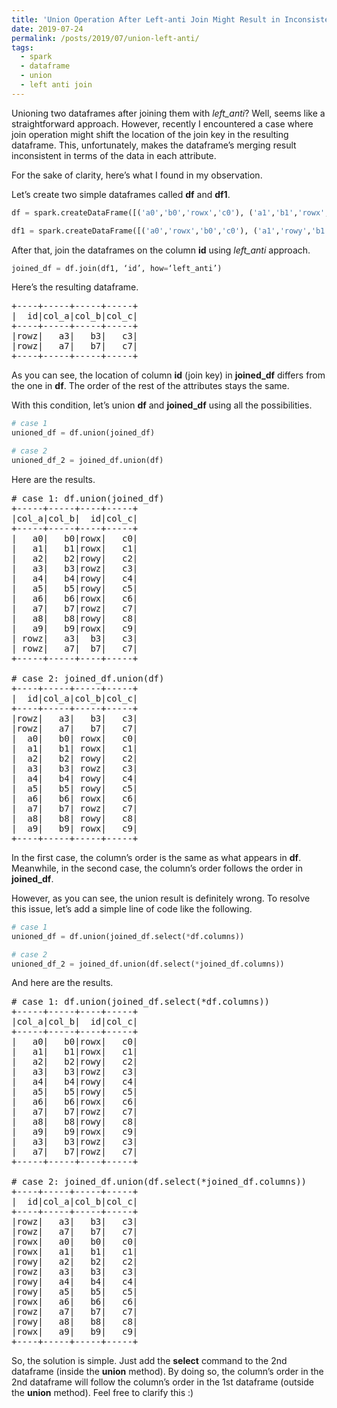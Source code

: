 ```yaml
---
title: 'Union Operation After Left-anti Join Might Result in Inconsistent Attributes Data'
date: 2019-07-24
permalink: /posts/2019/07/union-left-anti/
tags:
  - spark
  - dataframe
  - union
  - left anti join
---
```


Unioning two dataframes after joining them with <i>left_anti</i>? Well, seems like a straightforward approach. However, recently I encountered a case where join operation might shift the location of the join key in the resulting dataframe. This, unfortunately, makes the dataframe’s merging result inconsistent in terms of the data in each attribute.

For the sake of clarity, here’s what I found in my observation.

Let’s create two simple dataframes called <b>df</b> and <b>df1</b>.

```python
df = spark.createDataFrame([('a0','b0','rowx','c0'), ('a1','b1','rowx','c1'), ('a2','b2','rowy','c2'),('a3','b3','rowz','c3'),('a4','b4','rowy','c4'),('a5','b5','rowy','c5'),('a6','b6','rowx','c6'),('a7','b7','rowz','c7'),('a8','b8','rowy','c8'),('a9','b9','rowx','c9')],['col_a','col_b','id','col_c'])

df1 = spark.createDataFrame([('a0','rowx','b0','c0'), ('a1','rowy','b1','c1'), ('a2','rowx','b2','c2'),('a3','rowx','b3','c3'),('a4','rowx','b4','c4'),('a5','rowy','b5','c5')],['col_a','id','col_b','col_c'])
```

After that, join the dataframes on the column <b>id</b> using <I>left_anti</I> approach.

```python
joined_df = df.join(df1, ‘id’, how=‘left_anti’)
```

Here’s the resulting dataframe.

<pre>
+----+-----+-----+-----+
|  id|col_a|col_b|col_c|
+----+-----+-----+-----+
|rowz|   a3|   b3|   c3|
|rowz|   a7|   b7|   c7|
+----+-----+-----+-----+
</pre>

As you can see, the location of column <b>id</b> (join key) in <b>joined_df</b> differs from the one in <b>df</b>. The order of the rest of the attributes stays the same.

With this condition, let’s union <b>df</b> and <b>joined_df</b> using all the possibilities.

```python
# case 1
unioned_df = df.union(joined_df)

# case 2
unioned_df_2 = joined_df.union(df)
```

Here are the results.

<pre>
# case 1: df.union(joined_df)
+-----+-----+----+-----+
|col_a|col_b|  id|col_c|
+-----+-----+----+-----+
|   a0|   b0|rowx|   c0|
|   a1|   b1|rowx|   c1|
|   a2|   b2|rowy|   c2|
|   a3|   b3|rowz|   c3|
|   a4|   b4|rowy|   c4|
|   a5|   b5|rowy|   c5|
|   a6|   b6|rowx|   c6|
|   a7|   b7|rowz|   c7|
|   a8|   b8|rowy|   c8|
|   a9|   b9|rowx|   c9|
| rowz|   a3|  b3|   c3|
| rowz|   a7|  b7|   c7|
+-----+-----+----+-----+

# case 2: joined_df.union(df)
+----+-----+-----+-----+
|  id|col_a|col_b|col_c|
+----+-----+-----+-----+
|rowz|   a3|   b3|   c3|
|rowz|   a7|   b7|   c7|
|  a0|   b0| rowx|   c0|
|  a1|   b1| rowx|   c1|
|  a2|   b2| rowy|   c2|
|  a3|   b3| rowz|   c3|
|  a4|   b4| rowy|   c4|
|  a5|   b5| rowy|   c5|
|  a6|   b6| rowx|   c6|
|  a7|   b7| rowz|   c7|
|  a8|   b8| rowy|   c8|
|  a9|   b9| rowx|   c9|
+----+-----+-----+-----+
</pre>

In the first case, the column’s order is the same as what appears in <b>df</b>. Meanwhile, in the second case, the column’s order follows the order in <b>joined_df</b>.

However, as you can see, the union result is definitely wrong. To resolve this issue, let’s add a simple line of code like the following.

```python
# case 1
unioned_df = df.union(joined_df.select(*df.columns))

# case 2
unioned_df_2 = joined_df.union(df.select(*joined_df.columns))
```

And here are the results.

<pre>
# case 1: df.union(joined_df.select(*df.columns))
+-----+-----+----+-----+
|col_a|col_b|  id|col_c|
+-----+-----+----+-----+
|   a0|   b0|rowx|   c0|
|   a1|   b1|rowx|   c1|
|   a2|   b2|rowy|   c2|
|   a3|   b3|rowz|   c3|
|   a4|   b4|rowy|   c4|
|   a5|   b5|rowy|   c5|
|   a6|   b6|rowx|   c6|
|   a7|   b7|rowz|   c7|
|   a8|   b8|rowy|   c8|
|   a9|   b9|rowx|   c9|
|   a3|   b3|rowz|   c3|
|   a7|   b7|rowz|   c7|
+-----+-----+----+-----+

# case 2: joined_df.union(df.select(*joined_df.columns))
+----+-----+-----+-----+
|  id|col_a|col_b|col_c|
+----+-----+-----+-----+
|rowz|   a3|   b3|   c3|
|rowz|   a7|   b7|   c7|
|rowx|   a0|   b0|   c0|
|rowx|   a1|   b1|   c1|
|rowy|   a2|   b2|   c2|
|rowz|   a3|   b3|   c3|
|rowy|   a4|   b4|   c4|
|rowy|   a5|   b5|   c5|
|rowx|   a6|   b6|   c6|
|rowz|   a7|   b7|   c7|
|rowy|   a8|   b8|   c8|
|rowx|   a9|   b9|   c9|
+----+-----+-----+-----+
</pre>

So, the solution is simple. Just add the <b>select</b> command to the 2nd dataframe (inside the <b>union</b> method). By doing so, the column’s order in the 2nd dataframe will follow the column’s order in the 1st dataframe (outside the <b>union</b> method). Feel free to clarify this :)

